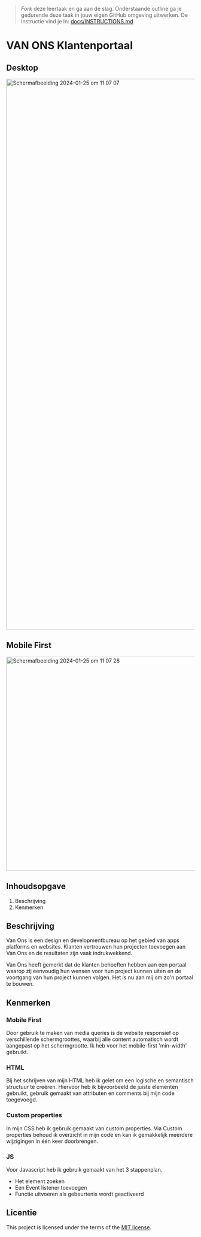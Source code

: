 > _Fork_ deze leertaak en ga aan de slag. Onderstaande outline ga je gedurende deze taak in jouw eigen GitHub omgeving uitwerken. De instructie vind je in: [docs/INSTRUCTIONS.md](docs/INSTRUCTIONS.md)

# VAN ONS Klantenportaal

## Desktop
<img width="1470" alt="Scherm­afbeelding 2024-01-25 om 11 07 07" src="https://github.com/annelinderaadsheer/the-startup-responsive-interactieve-website/assets/144004885/868d90ca-d397-4eca-8f69-75cae1d94413">

## Mobile First
<img width="571" alt="Scherm­afbeelding 2024-01-25 om 11 07 28" src="https://github.com/annelinderaadsheer/the-startup-responsive-interactieve-website/assets/144004885/ce59c424-a27b-4e65-b2aa-61b0def61808">

## Inhoudsopgave
1. Beschrijving 
2. Kenmerken  

## Beschrijving
Van Ons is een design en developmentbureau op het gebied van apps platforms en websites. Klanten vertrouwen hun projecten toevoegen aan Van Ons en de resultaten zijn vaak indrukwekkend.

Van Ons heeft gemerkt dat de klanten behoeften hebben aan een portaal waarop zij eenvoudig hun wensen voor hun project kunnen uiten en de voortgang van hun project kunnen volgen. Het is nu aan mij om zo'n portaal te bouwen.

## Kenmerken

### Mobile First
Door gebruik te maken van media queries is de website responsief op verschillende schermgroottes, waarbij alle content automatisch wordt aangepast op het schermgrootte. Ik heb voor het mobile-first 'min-width' gebruikt.

### HTML
Bij het schrijven van mijn HTML heb ik gelet om een logische en semantisch structuur te creëren. Hiervoor heb ik bijvoorbeeld de juiste elementen gebruikt, gebruik gemaakt van attributen en comments bij mijn code toegevoegd.

### Custom properties
In mijn CSS heb ik gebruik gemaakt van custom properties. Via Custom properties behoud ik overzicht in mijn code en kan ik gemakkelijk meerdere wijzigingen in één keer doorbrengen.

### JS
Voor Javascript heb ik gebruik gemaakt van het 3 stappenplan.
- Het element zoeken
- Een Event listener toevoegen
- Functie uitvoeren als gebeurtenis wordt geactiveerd

## Licentie

This project is licensed under the terms of the [MIT license](./LICENSE).

